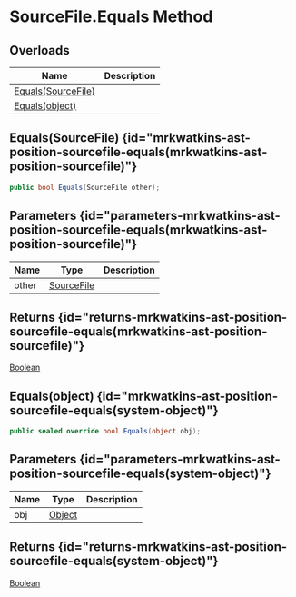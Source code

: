 # SourceFile.Equals Method
## Overloads

| Name | Description |
| ---- | ----------- |
| [Equals(SourceFile)](MrKWatkins.Ast.Position.SourceFile.Equals.md#mrkwatkins-ast-position-sourcefile-equals(mrkwatkins-ast-position-sourcefile)) |  |
| [Equals(object)](MrKWatkins.Ast.Position.SourceFile.Equals.md#mrkwatkins-ast-position-sourcefile-equals(system-object)) |  |

## Equals(SourceFile) {id="mrkwatkins-ast-position-sourcefile-equals(mrkwatkins-ast-position-sourcefile)"}

```c#
public bool Equals(SourceFile other);
```

## Parameters {id="parameters-mrkwatkins-ast-position-sourcefile-equals(mrkwatkins-ast-position-sourcefile)"}

| Name | Type | Description |
| ---- | ---- | ----------- |
| other | [SourceFile](MrKWatkins.Ast.Position.SourceFile.md) |  |

## Returns {id="returns-mrkwatkins-ast-position-sourcefile-equals(mrkwatkins-ast-position-sourcefile)"}

[Boolean](https://learn.microsoft.com/en-gb/dotnet/api/System.Boolean)
## Equals(object) {id="mrkwatkins-ast-position-sourcefile-equals(system-object)"}

```c#
public sealed override bool Equals(object obj);
```

## Parameters {id="parameters-mrkwatkins-ast-position-sourcefile-equals(system-object)"}

| Name | Type | Description |
| ---- | ---- | ----------- |
| obj | [Object](https://learn.microsoft.com/en-gb/dotnet/api/System.Object) |  |

## Returns {id="returns-mrkwatkins-ast-position-sourcefile-equals(system-object)"}

[Boolean](https://learn.microsoft.com/en-gb/dotnet/api/System.Boolean)
